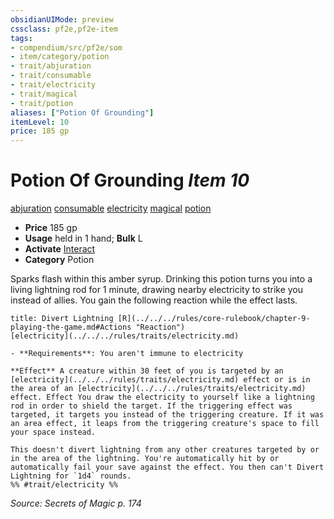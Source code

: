 ```yaml
---
obsidianUIMode: preview
cssclass: pf2e,pf2e-item
tags:
- compendium/src/pf2e/som
- item/category/potion
- trait/abjuration
- trait/consumable
- trait/electricity
- trait/magical
- trait/potion
aliases: ["Potion Of Grounding"]
itemLevel: 10
price: 185 gp
---
```

# Potion Of Grounding *Item 10*  
[abjuration](../../../rules/traits/abjuration.md)  [consumable](../../../rules/traits/consumable.md)  [electricity](../../../rules/traits/electricity.md)  [magical](../../../rules/traits/magical.md)  [potion](../../../rules/traits/potion.md)  

- **Price** 185 gp
- **Usage** held in 1 hand; **Bulk** L
- **Activate** [Interact](../../../rules/actions/interact.md)
- **Category** Potion

Sparks flash within this amber syrup. Drinking this potion turns you into a living lightning rod for 1 minute, drawing nearby electricity to strike you instead of allies. You gain the following reaction while the effect lasts.

```ad-embed-ability
title: Divert Lightning [R](../../../rules/core-rulebook/chapter-9-playing-the-game.md#Actions "Reaction")
[electricity](../../../rules/traits/electricity.md)  

- **Requirements**: You aren't immune to electricity

**Effect** A creature within 30 feet of you is targeted by an [electricity](../../../rules/traits/electricity.md) effect or is in the area of an [electricity](../../../rules/traits/electricity.md) effect. Effect You draw the electricity to yourself like a lightning rod in order to shield the target. If the triggering effect was targeted, it targets you instead of the triggering creature. If it was an area effect, it leaps from the triggering creature's space to fill your space instead.

This doesn't divert lightning from any other creatures targeted by or in the area of the lightning. You're automatically hit by or automatically fail your save against the effect. You then can't Divert Lightning for `1d4` rounds.  
%% #trait/electricity %%
```

*Source: Secrets of Magic p. 174*
